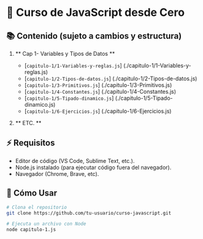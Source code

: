 # 🚀 Curso de JavaScript desde Cero

## 📚 Contenido (sujeto a cambios y estructura)
1.  ** Cap 1- Variables y Tipos de Datos **
     - [`capitulo-1/1-Variables-y-reglas.js`] (./capitulo-1/1-Variables-y-reglas.js)
     - [`capitulo-1/2-Tipos-de-datos.js`] (./capitulo-1/2-Tipos-de-datos.js)
     - [`capitulo-1/3-Primitivos.js`] (./capitulo-1/3-Primitivos.js)
     - [`capitulo-1/4-Constantes.js`] (./capitulo-1/4-Constantes.js)
     - [`capitulo-1/5-Tipado-dinamico.js`] (./capitulo-1/5-Tipado-dinamico.js)
     - [`capitulo-1/6-Ejercicios.js`] (./capitulo-1/6-Ejercicios.js)

2. ** ETC. **

## ⚡ Requisitos
- Editor de código (VS Code, Sublime Text, etc.).
- Node.js instalado (para ejecutar código fuera del navegador).
- Navegador (Chrome, Brave, etc).

## 🎯 Cómo Usar
```bash
# Clona el repositorio
git clone https://github.com/tu-usuario/curso-javascript.git

# Ejecuta un archivo con Node
node capitulo-1.js
```


